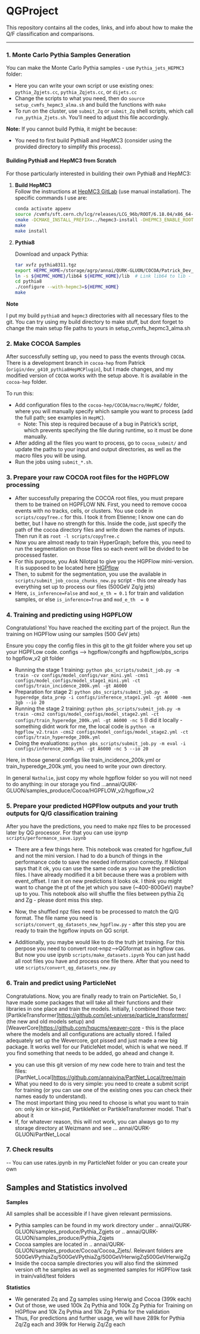 # QGProject

This repository contains all the codes, links, and info about how to make the Q/F classification and comparisons.

---

### 1. Monte Carlo Pythia Samples Generation

You can make the Monte Carlo Pythia samples - use `Pythia_jets_HEPMC3` folder:

- Here you can write your own script or use existing ones: `pythia_Zgjets.cc`, `pythia_Zqjets.cc`, or `dijets.cc`
- Change the scripts to what you need, then do `source setup_cvmfs_hepmc3_alma.sh` and build the functions with `make`
- To run on the cluster, use `submit_Zq` or `submit_Zq` shell scripts, which call `run_pythia_Zjets.sh`. You’ll need to adjust this file accordingly.

**Note:** If you cannot build Pythia, it might be because:
  - You need to first build Pythia8 and HepMC3 (consider using the provided directory to simplify this process).

#### Building Pythia8 and HepMC3 from Scratch

For those particularly interested in building their own Pythia8 and HepMC3:

1. **Build HepMC3**  
   Follow the instructions at [HepMC3 GitLab](https://gitlab.cern.ch/hepmc/HepMC3) (use manual installation). The specific commands I use are:

   ```bash
   conda activate appenv
   source /cvmfs/sft.cern.ch/lcg/releases/LCG_96b/ROOT/6.18.04/x86_64-centos7-gcc8-opt/ROOT-env.sh
   cmake -DCMAKE_INSTALL_PREFIX=../hepmc3-install -DHEPMC3_ENABLE_ROOTIO:BOOL=ON -DROOT_DIR=$ROOTSYS -DHEPMC3_ENABLE_PROTOBUFIO:BOOL=OFF -DHEPMC3_ENABLE_TEST:BOOL=OFF -DHEPMC3_INSTALL_INTERFACES:BOOL=ON -DHEPMC3_BUILD_STATIC_LIBS:BOOL=OFF -DHEPMC3_BUILD_DOCS:BOOL=OFF ../HepMC3
   make
   make install
   ```
   
   
2. **Pythia8** 
	
	Download and unpack Pythia:

   ```bash
   tar xvfz pythia8311.tgz
   export HEPMC_HOME=/storage/agrp/annai/QURK-GLUON/COCOA/Patrick_Dev_Br/hepmc3-install/  # or the directory where you just installed hepmc-install
   ln -s ${HEPMC_HOME}/lib64 ${HEPMC_HOME}/lib  # Link lib64 to lib - very important step
   cd pythia8
   ./configure --with-hepmc3=${HEPMC_HOME}
   make
   ``` 
   
   
		
**Note**
   
   I put my build `pythia8` and `hepmc3` directories with all necessary files to the git. 
   You can try using my build directory to make stuff, but dont forget to change the main setup file paths to yours in setup_cvmfs_hepmc3_alma.sh
   
   
		
### 2. Make COCOA Samples 

After successfully setting up, you need to pass the events through `COCOA`. There is a development branch in `cocoa-hep` from Patrick (`origin/dev_g410_pythia8HepMCPlugin`), but I made changes, and my modified version of `COCOA` works with the setup above. It is available in the `cocoa-hep` folder.

To run this:
- Add configuration files to the `cocoa-hep/COCOA/macro/HepMC/` folder, where you will manually specify which sample you want to process (add the full path; see examples in `HepMC`).
  - Note: This step is required because of a bug in Patrick’s script, which prevents specifying the file during runtime, so it must be done manually.
- After adding all the files you want to process, go to `cocoa_submit/` and update the paths to your input and output directories, as well as the macro files you will be using.
- Run the jobs using `submit_*.sh`.	

	
### 3. Prepare your raw COCOA root files for the HGPFLOW processing
- After successfully preparing the COCOA root files, you must prepare them to be trained on HGPFLOW NN. 
First, you need to remove cocoa events with no tracks, cells, or clusters. You use code in `scripts/copyTree.c` for this. I took it from Etienne; I know one can do better, but I have no strength for this. Inside the code, just specify the path of the cocoa directory files and write down the names of inputs. Then run it as `root -l scripts/copyTree.c`
- Now you are almost ready to train HyperGraph; before this, you need to run the segmentation on those files so each event will be divided to be processed faster.
- For this purpose, you Ask Nilotpal to give you the HGPFlow mini-version. It is supposed to be located here [HGPflow](https://github.com/nilotpal09/HGPflow) 
- Then, to submit for the segmentation, you use the available in `scripts/submit_job_cocoa_chunks_new.py` script - this one already has everything set up to process our files (500GeV Zq/g jets)
- Here, `is_inference=False` and `mod_e_th = 0.1` for train and validation samples, or else `is_inference=True` and `mod_e_th  = 0` 

### 4. Training and predicting using HGPFLOW 
Congratulations! You have reached the exciting part of the project. Run the training on HGPFlow using our samples (500 GeV jets)

Ensure you copy the config files in this git to the git folder where you set up your HGPFLow code. configs --> hgpflow/congifs and hgpflow/pbs_scrips to hgpflow_v2 git folder

- Running the stage 1 training: `python pbs_scripts/submit_job.py -m train -cv configs/model_configs/var_mini.yml -cms1 configs/model_configs/model_stage1_mini.yml -ct configs/train_incidence_200k.yml -gt A6000`
- Preparation for stage 2: `python pbs_scripts/submit_job.py -m hyperedge_data_prep -i configs/inference_stage1.yml -gt A6000 -mem 3gb --io 20`
- Running the stage 2 training: `python pbs_scripts/submit_job.py -m train -cms2 configs/model_configs/model_stage2.yml -ct configs/train_hyperedge_200k.yml -gt A6000 -nc 5`  (I did it locally - something didnt work for me, the local code is `python -m hgpflow_v2.train -cms2 configs/model_configs/model_stage2.yml -ct configs/train_hyperedge_200k.yml`
- Doing the evaluations: `python pbs_scripts/submit_job.py -m eval -i configs/inference_200k.yml -gt A6000 -nc 5 --io 20`


Here, in those general configs like train_incidence_200k.yml or train_hyperedge_200k.yml, you need to write your own directory.

In general `Nathalie`, just copy my whole hgpflow folder so you will not need to do anything: in our storage you find ...annai/QURK-GLUON/samples_produce/Cocoa/HGPFLOW_v2/hgpflow_v2


### 5. Prepare your predicted HGPFlow outputs and your truth outputs for Q/G classification training

After you have the predictions, you need to make npz files to be processed later by QG processor. For that you can use ipynp `scripts/performance_save.ipynb`
- There are a few things here. This notebook was created for hgpflow_full and not the mini version. I had to do a bunch of things in the performance code to save the needed information correctly. If Nilotpal says that it ok, you can use the same code as you have the prediction files. I have already modified it a bit because there was a problem with event_offset. I ran it on new predictions it looks ok. I think you might want to change the pt of the jet which you save (~400-800GeV) maybe? up to you. This notebook also will shuffle the files between pythia Zq and Zg - please dont miss this step.

- Now, the shuffled npz files need to be processed to match the Q/G format. The file name you need is `scripts/convert_qg_datasets_new_hgpflow.py` - after this step you are ready to train the hgpflow inputs on QG script.
- Additionally, you maybe would like to do the truth jet training. For this perpose you need to convert root->npz-->QGformat as in hgflow cas. But now you use ipynb `scripts/make_datasets.ipynb` You can just hadd all root files you have and process one file there. After that you need to use `scripts/convert_qg_datasets_new.py`

### 6. Train and predict using ParticleNet 

Congratulations. Now, you are finally ready to train on ParticleNet. So, I have made some packages that will take all their functions and their libraries in one place and train the models. Initially, I combined those two: [PartikleTransformer]https://github.com/jet-universe/particle_transformer/ (the new and old models setup) and [WeaverCore]https://github.com/hqucms/weaver-core - this is the place where the models and all configurations are actually stored. I failed adequately set up the Wevercore, got pissed and just made a new big package. It works well for our PaticleNet model, which is what we need. If you find something that needs to be added, go ahead and change it. 

- you can use this git version of my new code here to train and test the files: [PartNet_Local]https://github.com/annaivina/PartNet_Local/tree/main
- What you need to do is very simple: you need to create a submit script for training (or you can use one of the existing ones you can check their names easdy to understand). 
- The most important thing you need to choose is what you want to train on: only kin or kin+pid, PartikleNet or PartikleTransformer model. That's about it
- If, for whatever reason, this will not work, you can always go to my storage directory at Weizmann and see ... annai/QURK-GLUON/PartNet_Local
### 7. Check results 
-- You can use rates.ipynb in my ParticleNet folder or you can create your own 

## Samples and Statistics involved

**Samples**

All samples shall be accessible if I have given relevant permissions. 

- Pythia samples can be found in my work directory under .. annai/QURK-GLUON/samples_produce/Pythia_Zgjets or .. annai/QURK-GLUON/samples_produce/Pythia_Zqjets
- Cocoa samples are located in .. annai/QURK-GLUON/samples_produce/Cocoa/Cocoa_Zjets/. Relevant folders are 500GeVPythiaZq/500GeVPythiaZg/500GeVHerwigZq500GeVHerwigZg
- Inside the cocoa sample directories you will also find the skimmed version oft he samples as well as segmented samples for HGPFlow task in train/valid/test folders 

**Statistics**
- We generated Zq and Zg samples using Herwig and Cocoa (399k each)
- Out of those, we used 100k Zq Pythia and 100k Zg Pythia for Training on HGPflow and 10k Zq Pythia and 10k Zg Pythia for the validation
- Thus, For predictions and further usage, we will have 289k for Pythia Zq/Zg each and 399k for Herwig Zq/Zg each 

